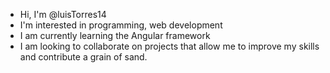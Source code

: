 - Hi, I'm @luisTorres14
- I'm interested in programming, web development
- I am currently learning the Angular framework
- I am looking to collaborate on projects that allow me to improve my skills and contribute a grain of sand.
<!---
luisTorres14/luisTorres14 is a ✨ special ✨ repository because its `README.md` (this file) appears on your GitHub profile.
You can click the Preview link to take a look at your changes.
--->
